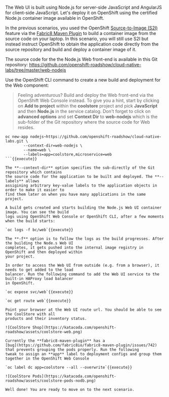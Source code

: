 The Web UI is built using Node.js for server-side JavaScript and AngularJS for client-side 
JavaScript. Let's deploy it on OpenShift using the certified Node.js container image available 
in OpenShift. 

In the previous scenarios, you used the OpenShift 
[Source-to-Image (S2I)](https://docs.openshift.com/container-platform/3.6/architecture/core_concepts/builds_and_image_streams.html#source-build) 
feature via the [Fabric8 Maven Plugin](https://maven.fabric8.io) to build a container image from the 
source code on your laptop. In this scenario, you will still use S2I but instead instruct OpenShift 
to obtain the application code directly from the source repository and build and deploy a 
container image of it.

The source code for the the Node.js Web front-end is available in this Git repository: 
<https://github.com/openshift-roadshow/cloud-native-labs/tree/master/web-nodejs>

Use the OpenShift CLI command to create a new build and deployment for the Web component:

> Feeling adventurous? Build and deploy the Web front-end via the OpenShift Web Console 
> instead. To give you a hint, start by clicking on **Add to project** within the 
> **coolstore** project and pick **JavaScript** and then **Node.js** in the service 
> catalog. Don't forget to click on **advanced options** and set **Context Dir** to **web-nodejs**
> which is the sub-folder of the Git repository where the source code for Web resides.

```
oc new-app nodejs~https://github.com/openshift-roadshow/cloud-native-labs.git \
        --context-dir=web-nodejs \
        --name=web \
        --labels=app=coolstore,microservice=web
```{{execute}}

The **--context-dir** option specifies the sub-directly of the Git repository which contains 
the source code for the application to be built and deployed. The **--labels** allows 
assigining arbitrary key-value labels to the application objects in order to make it easier to 
find them later on when you have many applications in the same project.

A build gets created and starts building the Node.js Web UI container image. You can see the build 
logs using OpenShift Web Console or OpenShift CLI, after a few moments when the build starts:

`oc logs -f bc/web`{{execute}}

The **-f** option is to follow the logs as the build progresses. After the building the Node.s Web UI 
completes, it gets pushed into the internal image registry in OpenShift and then deployed within 
your project.

In order to access the Web UI from outside (e.g. from a browser), it needs to get added to the load 
balancer. Run the following command to add the Web UI service to the built-in HAProxy load balancer 
in OpenShift.

`oc expose svc/web`{{execute}}

`oc get route web`{{execute}}

Point your browser at the Web UI route url. You should be able to see the CoolStore with all 
products and their inventory status.

![CoolStore Shop](https://katacoda.com/openshift-roadshow/assets/coolstore-web.png)

Currently the **fabric8-maven-plugin** has a 
[bug](https://github.com/fabric8io/fabric8-maven-plugin/issues/742)
that prevents grouping the pods properly. Run the following 
tweak to assign an **app** label to deployment configs and group them 
together in the OpenShift Web Console

`oc label dc app=coolstore --all --overwrite`{{execute}}

![CoolStore Pods](https://katacoda.com/openshift-roadshow/assets/coolstore-pods-nodb.png)

Well done! You are ready to move on to the next scenario.
